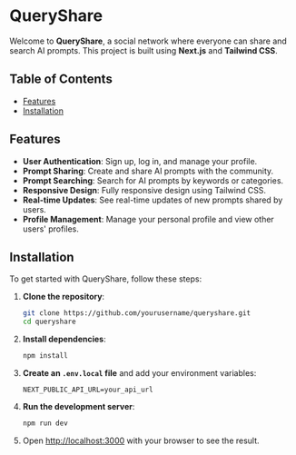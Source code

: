 # QueryShare

Welcome to **QueryShare**, a social network where everyone can share and search AI prompts. This project is built using **Next.js** and **Tailwind CSS**.

## Table of Contents

- [Features](#features)
- [Installation](#installation)

## Features

- **User Authentication**: Sign up, log in, and manage your profile.
- **Prompt Sharing**: Create and share AI prompts with the community.
- **Prompt Searching**: Search for AI prompts by keywords or categories.
- **Responsive Design**: Fully responsive design using Tailwind CSS.
- **Real-time Updates**: See real-time updates of new prompts shared by users.
- **Profile Management**: Manage your personal profile and view other users' profiles.

## Installation

To get started with QueryShare, follow these steps:

1. **Clone the repository**:
    ```bash
    git clone https://github.com/yourusername/queryshare.git
    cd queryshare
    ```

2. **Install dependencies**:
    ```bash
    npm install
    ```

3. **Create an `.env.local` file** and add your environment variables:
    ```
    NEXT_PUBLIC_API_URL=your_api_url
    ```

4. **Run the development server**:
    ```bash
    npm run dev
    ```

5. Open [http://localhost:3000](http://localhost:3000) with your browser to see the result.


